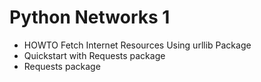 # Python Networks 1
* HOWTO Fetch Internet Resources Using urllib Package
* Quickstart with Requests package
* Requests package
